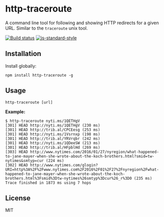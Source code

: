 # http-traceroute

A command line tool for following and showing HTTP redirects for a given
URL. Similar to the `traceroute` unix tool.

[![Build status](https://travis-ci.org/watson/http-traceroute.svg?branch=master)](https://travis-ci.org/watson/http-traceroute)
[![js-standard-style](https://img.shields.io/badge/code%20style-standard-brightgreen.svg?style=flat)](https://github.com/feross/standard)

## Installation

Install globally:

```
npm install http-traceroute -g
```

## Usage

```
http-traceroute [url]
```

**Example:**

```
$ http-traceroute nyti.ms/1QETHgV
[301] HEAD http://nyti.ms/1QETHgV (230 ms)
[301] HEAD http://trib.al/CPCEesg (253 ms)
[301] HEAD http://nyti.ms/1Vsrnxp (198 ms)
[301] HEAD http://trib.al/YRVrqbr (242 ms)
[301] HEAD http://nyti.ms/1QDeeSW (213 ms)
[301] HEAD http://trib.al/HFpblHd (269 ms)
[303] HEAD http://www.nytimes.com/2016/01/27/nyregion/what-happened-to-jane-mayer-when-she-wrote-about-the-koch-brothers.html?smid=tw-nytimes&smtyp=cur (224 ms)
[302] HEAD http://www.nytimes.com/glogin?URI=http%3A%2F%2Fwww.nytimes.com%2F2016%2F01%2F27%2Fnyregion%2Fwhat-happened-to-jane-mayer-when-she-wrote-about-the-koch-brothers.html%3Fsmid%3Dtw-nytimes%26smtyp%3Dcur%26_r%3D0 (235 ms)
Trace finished in 1873 ms using 7 hops
```

## License

MIT
